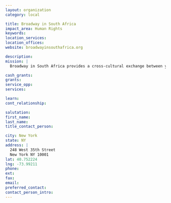 ```yaml
---
layout: organization
category: local

title: Broadway in South Africa
impact_area: Human Rights
keywords: 
location_services: 
location_offices: 
website: broadwayinsouthafrica.org

description: 
mission: |
  Broadway in South Africa provides a cross-cultural exchange between youth in need and artists who seek to use their talents for positive, global change. BSA brings professional singers, dancers, actors, directors, and musicians based in New York City to work with under privileged children in townships outside of Johannesburg, Cape Town, and Durban, South Africa. In addition, our teaching artists work with children in communities surrounding New York City and Boston, with additional programs planned for Charlotte, Miami, and Chicago. 

cash_grants: 
grants: 
service_opp: 
services: 

learn: 
cont_relationship: 

salutation: 
first_name: 
last_name: 
title_contact_person: 

city: New York
state: NY
address: |
  248 West 35th Street     
  New York NY 10001
lat: 40.752224
lng: -73.99211
phone: 
ext: 
fax: 
email: 
preferred_contact: 
contact_person_intro: 
---
```

